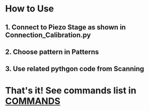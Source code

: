 # How to Use
## 1. Connect to Piezo Stage as shown in Connection_Calibration.py
## 2. Choose pattern in Patterns
## 3. Use related pythgon code from Scanning

# That's it! See commands list in [COMMANDS](COMMANDS.md)

 
